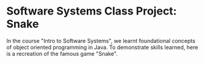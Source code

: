 # Software Systems Class Project: Snake

In the course "Intro to Software Systems", we learnt foundational concepts of object oriented programming in Java. 
To demonstrate skills learned, here is a recreation of the famous game "Snake".
